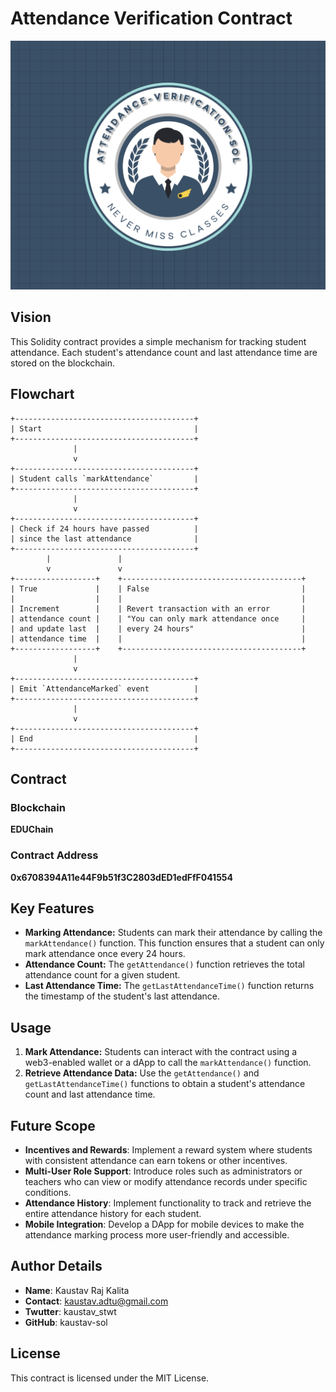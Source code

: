 # Attendance Verification Contract
![Project Logo](logo.png)

## Vision

This Solidity contract provides a simple mechanism for tracking student attendance. Each student's attendance count and last attendance time are stored on the blockchain.

## Flowchart

```plaintext
+----------------------------------------+
| Start                                  |
+----------------------------------------+
              |
              v
+----------------------------------------+
| Student calls `markAttendance`         |
+----------------------------------------+
              |
              v
+----------------------------------------+
| Check if 24 hours have passed          |
| since the last attendance              |
+----------------------------------------+
        |               |
        v               v
+------------------+    +----------------------------------------+
| True             |    | False                                  |
|                  |    |                                        |
| Increment        |    | Revert transaction with an error       |
| attendance count |    | "You can only mark attendance once     |
| and update last  |    | every 24 hours"                        |
| attendance time  |    |                                        |
+------------------+    +----------------------------------------+
              |
              v
+----------------------------------------+
| Emit `AttendanceMarked` event          |
+----------------------------------------+
              |
              v
+----------------------------------------+
| End                                    |
+----------------------------------------+
```

## Contract

### Blockchain
**EDUChain**

### Contract Address
**0x6708394A11e44F9b51f3C2803dED1edFfF041554**

## Key Features

- **Marking Attendance:** Students can mark their attendance by calling the `markAttendance()` function. This function ensures that a student can only mark attendance once every 24 hours.
- **Attendance Count:** The `getAttendance()` function retrieves the total attendance count for a given student.
- **Last Attendance Time:** The `getLastAttendanceTime()` function returns the timestamp of the student's last attendance.

## Usage

1. **Mark Attendance:** Students can interact with the contract using a web3-enabled wallet or a dApp to call the `markAttendance()` function.
2. **Retrieve Attendance Data:** Use the `getAttendance()` and `getLastAttendanceTime()` functions to obtain a student's attendance count and last attendance time.

## Future Scope
- **Incentives and Rewards**: Implement a reward system where students with consistent attendance can earn tokens or other incentives.
- **Multi-User Role Support**: Introduce roles such as administrators or teachers who can view or modify attendance records under specific conditions.
- **Attendance History**: Implement functionality to track and retrieve the entire attendance history for each student.
- **Mobile Integration**: Develop a DApp for mobile devices to make the attendance marking process more user-friendly and accessible.

## Author Details
- **Name**: Kaustav Raj Kalita
- **Contact**: kaustav.adtu@gmail.com
- **Twutter**: kaustav_stwt
- **GitHub**: kaustav-sol

## License

This contract is licensed under the MIT License.
